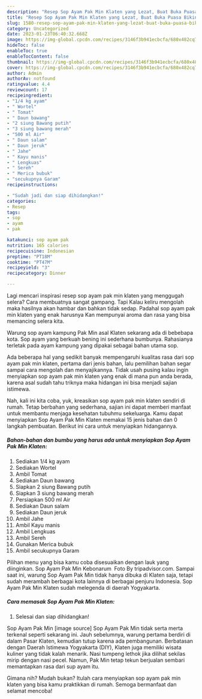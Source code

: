```yaml
---
description: "Resep Sop Ayam Pak Min Klaten yang Lezat, Buat Buka Puasa Bikin Ngiler"
title: "Resep Sop Ayam Pak Min Klaten yang Lezat, Buat Buka Puasa Bikin Ngiler"
slug: 1580-resep-sop-ayam-pak-min-klaten-yang-lezat-buat-buka-puasa-bikin-ngiler
category: Uncategorized
date: 2023-01-23T06:40:32.668Z
image: https://img-global.cpcdn.com/recipes/3146f3b941ecbcfa/680x482cq70/sop-ayam-pak-min-klaten-foto-resep-utama.jpg
hideToc: false
enableToc: true
enableTocContent: false
thumbnail: https://img-global.cpcdn.com/recipes/3146f3b941ecbcfa/680x482cq70/sop-ayam-pak-min-klaten-foto-resep-utama.jpg
cover: https://img-global.cpcdn.com/recipes/3146f3b941ecbcfa/680x482cq70/sop-ayam-pak-min-klaten-foto-resep-utama.jpg
author: Admin
authorAv: notfound
ratingvalue: 4.4
reviewcount: 17
recipeingredient:
- "1/4 kg ayam"
- " Wortel"
- " Tomat"
- " Daun bawang"
- "2 siung Bawang putih"
- "3 siung bawang merah"
- "500 ml Air"
- " Daun salam"
- " Daun jeruk"
- " Jahe"
- " Kayu manis"
- " Lengkuas"
- " Sereh"
- " Merica bubuk"
- "secukupnya Garam"
recipeinstructions:

- "Sudah jadi dan siap dihidangkan!"
categories:
- Resep
tags:
- sop
- ayam
- pak

katakunci: sop ayam pak 
nutrition: 165 calories
recipecuisine: Indonesian
preptime: "PT18M"
cooktime: "PT47M"
recipeyield: "3"
recipecategory: Dinner

---
```



Lagi mencari inspirasi resep sop ayam pak min klaten yang menggugah selera? Cara membuatnya sangat gampang. Tapi Kalau keliru mengolah maka hasilnya akan hambar dan bahkan tidak sedap. Padahal sop ayam pak min klaten yang enak harusnya Kan mempunyai aroma dan rasa yang bisa memancing selera kita.


Warung sop ayam kampung Pak Min asal Klaten sekarang ada di bebebapa kota. Sop ayam yang berkuah bening ini sederhana bumbunya. Rahasianya terletak pada ayam kampung yang dipakai sebagai bahan utama sop.

Ada beberapa hal yang sedikit banyak mempengaruhi kualitas rasa dari sop ayam pak min klaten, pertama dari jenis bahan, lalu pemilihan bahan segar sampai cara mengolah dan menyajikannya. Tidak usah pusing kalau ingin menyiapkan sop ayam pak min klaten yang enak di mana pun anda berada, karena asal sudah tahu triknya maka hidangan ini bisa menjadi sajian istimewa.


Nah, kali ini kita coba, yuk, kreasikan sop ayam pak min klaten sendiri di rumah. Tetap berbahan yang sederhana, sajian ini dapat memberi manfaat untuk membantu menjaga kesehatan tubuhmu sekeluarga. Kamu dapat menyiapkan Sop Ayam Pak Min Klaten memakai 15 jenis bahan dan 0 langkah pembuatan. Berikut ini cara untuk menyiapkan hidangannya.

<!--inarticleads1-->

##### Bahan-bahan dan bumbu yang harus ada untuk menyiapkan Sop Ayam Pak Min Klaten:

1. Sediakan 1/4 kg ayam
1. Sediakan  Wortel
1. Ambil  Tomat
1. Sediakan  Daun bawang
1. Siapkan 2 siung Bawang putih
1. Siapkan 3 siung bawang merah
1. Persiapkan 500 ml Air
1. Sediakan  Daun salam
1. Sediakan  Daun jeruk
1. Ambil  Jahe
1. Ambil  Kayu manis
1. Ambil  Lengkuas
1. Ambil  Sereh
1. Gunakan  Merica bubuk
1. Ambil secukupnya Garam


Pilihan menu yang bisa kamu coba disesuaikan dengan lauk yang diinginkan. Sop Ayam Pak Min Kebonarum ️ Foto By tripadvisor.com. Sampai saat ini, warung Sop Ayam Pak Min tidak hanya dibuka di Klaten saja, tetapi sudah merambah berbagai kota lainnya di berbagai penjuru Indonesia. Sop Ayam Pak Min Klaten sudah melegenda di daerah Yogyakarta. 

<!--inarticleads2-->

##### Cara memasak Sop Ayam Pak Min Klaten:


1. Selesai dan siap dihidangkan!

Sop Ayam Pak Min [image source] Sop Ayam Pak Min tidak serta merta terkenal seperti sekarang ini. Jauh sebelumnya, warung pertama berdiri di dalam Pasar Klaten, kemudian tutup karena ada pembangunan. Berbatasan dengan Daerah Istimewa Yogyakarta (DIY), Klaten juga memiliki wisata kuliner yang tidak kalah menarik. Nasi tumpeng lethok jika dilihat sekilas mirip dengan nasi pecel. Namun, Pak Min tetap tekun berjualan sembari memantapkan rasa dari sup ayam itu. 

Gimana nih? Mudah bukan? Itulah cara menyiapkan sop ayam pak min klaten yang bisa kamu praktikkan di rumah. Semoga bermanfaat dan selamat mencoba!
